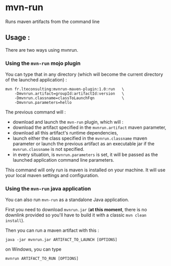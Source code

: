 # mvn-run

Runs maven artifacts from the command line

## Usage :

There are two ways using mvnrun.

### Using the `mvn-run` mojo plugin

You can type that in any directory (which will become the current directory of the launched application) :

	mvn fr.lteconsulting:mvnrun-maven-plugin:1.0:run   \
		-Dmvnrun.artifact=groupId:artifactId:version   \
		-Dmvnrun.classname=classToLaunchFqn            \
		-Dmvnrun.parameters=hello

The previous command will :

- download and launch the `mvn-run` plugin, which will :
- download the artifact specified in the `mvnrun.artifact` maven parameter,
- download all this artifact's runtime dependencies,
- launch either the class specified in the `mvnrun.classname` maven parameter or launch the previous artifact as an executable jar if the `mvnrun.classname` is not specified.
- in every situation, is `mvnrun.parameters` is set, it will be passed as the launched application command line parameters.

This command will only run is maven is installed on your machine. It will use your local maven settings and configuration.

### Using the `mvn-run` java application

You can also run `mvn-run` as a standalone Java application.

First you need to download `mvnrun.jar` (**at this moment**, there is no downlink provided so you'll have to build it with a classic `mvn clean install`).

Then you can run a maven artifact with this :

	java -jar mvnrun.jar ARTIFACT_TO_LAUNCH [OPTIONS]

on Windows, you can type

	mvnrun ARTIFACT_TO_RUN [OPTIONS]

